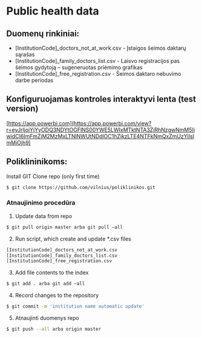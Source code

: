 ﻿# Public health data

## Duomenų rinkiniai:
* [InstitutionCode]_doctors_not_at_work.csv - Įstaigos šeimos daktarų sąrašas 
* [InstitutionCode]_family_doctors_list.csv - Laisvo registracijos pas šeimos gydytoją – sugeneruotas priėmimo grafikas
* [InstitutionCode]_free_registration.csv - Šeimos daktaro nebuvimo darbe periodas 

## Konfiguruojamas kontroles interaktyvi lenta (test version)
[https://app.powerbi.com](https://app.powerbi.com/view?r=eyJrIjoiYjYyODQ3NDYtOGFlNS00YWE5LWIxMTktNTA3ZjRhNzgwNmM5IiwidCI6ImFmZjM2MzMxLTNlNWUtNDdlOC1hZjkzLTE4NTFkNmQxZmUzYiIsImMiOjh9)

## Poliklininikoms:
Install GIT
Clone repo (only first time) 
```sh
$ git clone https://github.com/vilnius/poliklinikos.git
```

### Atnaujinimo procedūra
1.	Update data from repo 
```sh
$ git pull origin master arba git pull –all
```
2.	Run script, which create and update *.csv files
```sh
[InstitutionCode]_doctors_not_at_work.csv
[InstitutionCode]_family_doctors_list.csv 
[InstitutionCode]_free_registration.csv
```
3. Add file contents to the index
```sh
$ git add . arba git add –all
```
4.	Record changes to the repository
```sh
$ git commit -m 'institution name automatic update' 
```

5.	Atnaujinti duomenys repo
```sh
$ git push --all arba origin master
```

